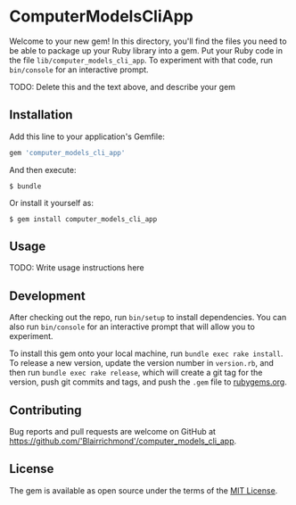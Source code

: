# ComputerModelsCliApp

Welcome to your new gem! In this directory, you'll find the files you need to be able to package up your Ruby library into a gem. Put your Ruby code in the file `lib/computer_models_cli_app`. To experiment with that code, run `bin/console` for an interactive prompt.

TODO: Delete this and the text above, and describe your gem

## Installation

Add this line to your application's Gemfile:

```ruby
gem 'computer_models_cli_app'
```

And then execute:

    $ bundle

Or install it yourself as:

    $ gem install computer_models_cli_app

## Usage

TODO: Write usage instructions here

## Development

After checking out the repo, run `bin/setup` to install dependencies. You can also run `bin/console` for an interactive prompt that will allow you to experiment.

To install this gem onto your local machine, run `bundle exec rake install`. To release a new version, update the version number in `version.rb`, and then run `bundle exec rake release`, which will create a git tag for the version, push git commits and tags, and push the `.gem` file to [rubygems.org](https://rubygems.org).

## Contributing

Bug reports and pull requests are welcome on GitHub at https://github.com/'Blairrichmond'/computer_models_cli_app.

## License

The gem is available as open source under the terms of the [MIT License](https://opensource.org/licenses/MIT).
